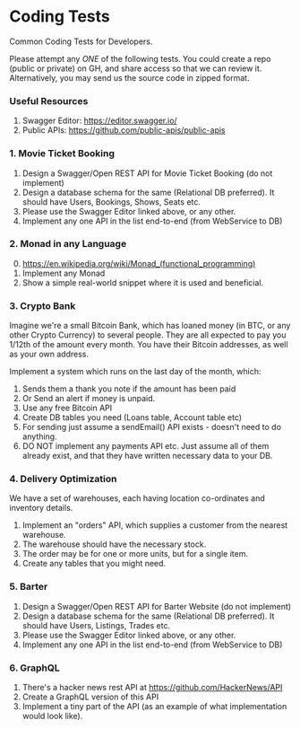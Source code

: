 # Coding Tests
Common Coding Tests for Developers.

Please attempt any *ONE* of the following tests.
You could create a repo (public or private) on GH, and share access so that we can review it.
Alternatively, you may send us the source code in zipped format.

### Useful Resources

1. Swagger Editor: https://editor.swagger.io/
2. Public APIs: https://github.com/public-apis/public-apis

### 1. Movie Ticket Booking

1. Design a Swagger/Open REST API for Movie Ticket Booking (do not implement)
2. Design a database schema for the same (Relational DB preferred). It should have Users, Bookings, Shows, Seats etc.
3. Please use the Swagger Editor linked above, or any other.
4. Implement any one API in the list end-to-end (from WebService to DB)

### 2. Monad in any Language

0. https://en.wikipedia.org/wiki/Monad_(functional_programming)
1. Implement any Monad 
2. Show a simple real-world snippet where it is used and beneficial.

### 3. Crypto Bank

Imagine we're a small Bitcoin Bank, which has loaned money (in BTC, or any other Crypto Currency) to several people.
They are all expected to pay you 1/12th of the amount every month. You have their Bitcoin addresses, as well as your own address.

Implement a system which runs on the last day of the month, which:
1. Sends them a thank you note if the amount has been paid
2. Or Send an alert if money is unpaid.
3. Use any free Bitcoin API
4. Create DB tables you need (Loans table, Account table etc)
5. For sending just assume a sendEmail() API exists - doesn't need to do anything.
6. DO NOT implement any payments API etc. Just assume all of them already exist, and that they have written necessary data to your DB.

### 4. Delivery Optimization

We have a set of warehouses, each having location co-ordinates and inventory details.

1. Implement an "orders" API, which supplies a customer from the nearest warehouse. 
2. The warehouse should have the necessary stock.
3. The order may be for one or more units, but for a single item.
4. Create any tables that you might need.

### 5. Barter

1. Design a Swagger/Open REST API for Barter Website (do not implement)
2. Design a database schema for the same (Relational DB preferred). It should have Users, Listings, Trades etc.
3. Please use the Swagger Editor linked above, or any other.
4. Implement any one API in the list end-to-end (from WebService to DB)

### 6. GraphQL

1. There's a hacker news rest API at https://github.com/HackerNews/API
2. Create a GraphQL version of this API
3. Implement a tiny part of the API (as an example of what implementation would look like). 

